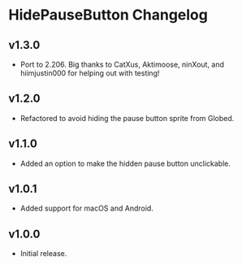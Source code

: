 # HidePauseButton Changelog
## v1.3.0
- Port to 2.206. Big thanks to CatXus, Aktimoose, ninXout, and hiimjustin000 for helping out with testing!
## v1.2.0
- Refactored to avoid hiding the pause button sprite from Globed.
## v1.1.0
- Added an option to make the hidden pause button unclickable.
## v1.0.1
- Added support for macOS and Android.
## v1.0.0
- Initial release.
